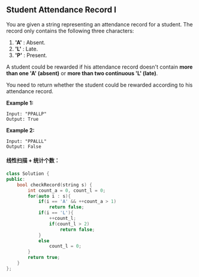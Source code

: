 ## Student Attendance Record I

You are given a string representing an attendance record for a student. The record only contains the following three characters:

1. **'A'** : Absent.
2. **'L'** : Late.
3. **'P'** : Present.

A student could be rewarded if his attendance record doesn't contain **more than one 'A' (absent)** or **more than two continuous 'L' (late)**.

You need to return whether the student could be rewarded according to his attendance record.

**Example 1:**

```
Input: "PPALLP"
Output: True
```

**Example 2:**

```
Input: "PPALLL"
Output: False
```

#### 线性扫描 + 统计个数：

```c++
class Solution {
public:
    bool checkRecord(string s) {
        int count_a = 0, count_l = 0;
        for(auto i : s){
            if(i == 'A' && ++count_a > 1)
                return false;
            if(i == 'L'){
                ++count_l;
                if(count_l > 2)
                    return false;
            }
            else
                count_l = 0;            
        }
        return true;
    }
};
```


